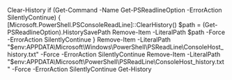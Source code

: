 Clear-History
if (Get-Command -Name Get-PSReadlineOption -ErrorAction SilentlyContinue) {
    [Microsoft.PowerShell.PSConsoleReadLine]::ClearHistory()
    $path = (Get-PSReadlineOption).HistorySavePath
    Remove-Item -LiteralPath $path -Force -ErrorAction SilentlyContinue
}
Remove-Item -LiteralPath "$env:APPDATA\Microsoft\Windows\PowerShell\PSReadLine\ConsoleHost_history.txt" -Force -ErrorAction SilentlyContinue
Remove-Item -LiteralPath "$env:APPDATA\Microsoft\PowerShell\PSReadLine\ConsoleHost_history.txt" -Force -ErrorAction SilentlyContinue
Get-History
